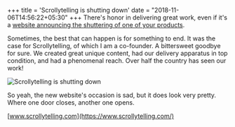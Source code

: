 +++
title = 'Scrollytelling is shutting down'
date = "2018-11-06T14:56:22+05:30"
+++
There's honor in delivering great work, even if it's a [website announcing  the shuttering of one of your products](https://www.scrollytelling.com).
<!--more-->

Sometimes, the best that can happen is for something to end. It was the case
for Scrollytelling, of which I am a co-founder. A bittersweet goodbye for sure.
We created great unique content, had our delivery apparatus in top condition,
and had a phenomenal reach. Over half the country has seen our work!

![Scrollytelling is shutting down][1]

So yeah, the new website's occasion is sad, but it does look very pretty.
Where one door closes, another one opens.

[www.scrollytelling.com](https://www.scrollytelling.com/)

[1]: /img/portfolio/scrolly-shutdown.png

